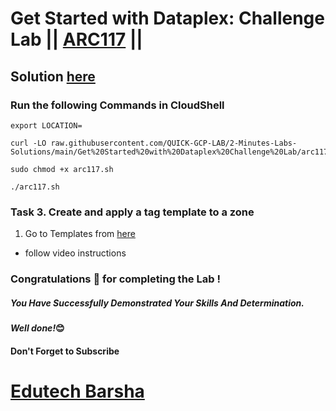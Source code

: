 # Get Started with Dataplex: Challenge Lab || [ARC117](https://www.cloudskillsboost.google/focuses/62710?parent=catalog) ||

## Solution [here](https://youtu.be/NzRcltfHzu0)

### Run the following Commands in CloudShell

```
export LOCATION=
```
```
curl -LO raw.githubusercontent.com/QUICK-GCP-LAB/2-Minutes-Labs-Solutions/main/Get%20Started%20with%20Dataplex%20Challenge%20Lab/arc117.sh

sudo chmod +x arc117.sh

./arc117.sh
```

### Task 3. Create and apply a tag template to a zone

1. Go to Templates from [here](https://console.cloud.google.com/dataplex/templates/create)

* follow video instructions

### Congratulations 🎉 for completing the Lab !

##### *You Have Successfully Demonstrated Your Skills And Determination.*

#### *Well done!*😊

#### Don't Forget to Subscribe

# [Edutech Barsha](https://www.youtube.com/@edutechbarsha)
